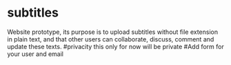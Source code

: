 # subtitles
Website prototype, its purpose is to upload subtitles without file extension in plain text, and that other users can collaborate, discuss, comment and update these texts.
#privacity
this only for now will be private
#Add form for your user and email
